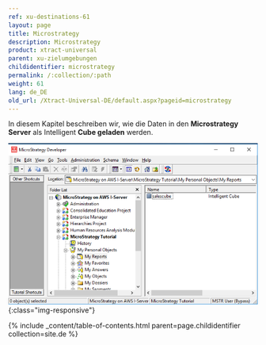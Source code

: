 ```yaml
---
ref: xu-destinations-61
layout: page
title: Microstrategy
description: Microstrategy
product: xtract-universal
parent: xu-zielumgebungen
childidentifier: microstrategy
permalink: /:collection/:path
weight: 61
lang: de_DE
old_url: /Xtract-Universal-DE/default.aspx?pageid=microstrategy
---
```


In diesem Kapitel beschreiben wir, wie die Daten in den **Microstrategy Server** als Intelligent **Cube geladen** werden. 

![mstr-intelligent-cube](/img/content/mstr-intelligent-cube.png){:class="img-responsive"}

{% include _content/table-of-contents.html parent=page.childidentifier collection=site.de %}